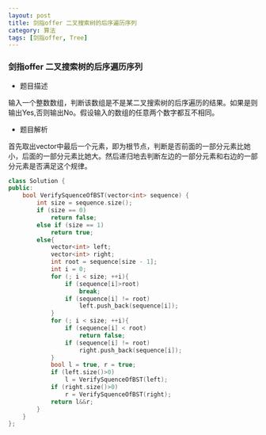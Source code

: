 ```yaml
---
layout: post
title: 剑指offer 二叉搜索树的后序遍历序列
category: 算法
tags: [剑指offer, Tree]
---
```


### 剑指offer 二叉搜索树的后序遍历序列 ###

* 题目描述

输入一个整数数组，判断该数组是不是某二叉搜索树的后序遍历的结果。如果是则输出Yes,否则输出No。假设输入的数组的任意两个数字都互不相同。

* 题目解析

首先取出vector中最后一个元素，即为根节点，判断是否前面的一部分元素比她小，后面的一部分元素比她大。然后递归地去判断左边的一部分元素和右边的一部分元素是否满足这个规律。

```cpp
class Solution {
public:
    bool VerifySquenceOfBST(vector<int> sequence) {
		int size = sequence.size();
		if (size == 0)
			return false;
		else if (size == 1)
			return true;
		else{
			vector<int> left;
			vector<int> right;
			int root = sequence[size - 1];
			int i = 0;
			for (; i < size; ++i){
				if (sequence[i]>root)
					break;
				if (sequence[i] != root)
					left.push_back(sequence[i]);
			}
			for (; i < size; ++i){
				if (sequence[i] < root)
					return false;
				if (sequence[i] != root)
					right.push_back(sequence[i]);
			}
			bool l = true, r = true;
			if (left.size()>0)
				l = VerifySquenceOfBST(left);
			if (right.size()>0)
				r = VerifySquenceOfBST(right);
			return l&&r;
		}
    }
};
```
